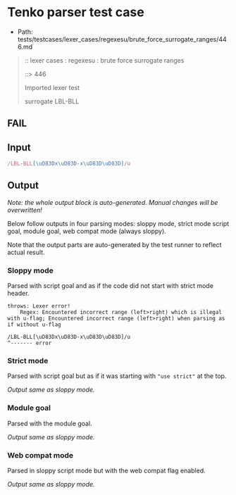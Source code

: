 # Tenko parser test case

- Path: tests/testcases/lexer_cases/regexesu/brute_force_surrogate_ranges/446.md

> :: lexer cases : regexesu : brute force surrogate ranges
>
> ::> 446
>
> Imported lexer test
>
> surrogate LBL-BLL

## FAIL

## Input

`````js
/LBL-BLL[\uD83Dx\uD83D-x\uD83D\uD83D]/u
`````

## Output

_Note: the whole output block is auto-generated. Manual changes will be overwritten!_

Below follow outputs in four parsing modes: sloppy mode, strict mode script goal, module goal, web compat mode (always sloppy).

Note that the output parts are auto-generated by the test runner to reflect actual result.

### Sloppy mode

Parsed with script goal and as if the code did not start with strict mode header.

`````
throws: Lexer error!
    Regex: Encountered incorrect range (left>right) which is illegal with u-flag; Encountered incorrect range (left>right) when parsing as if without u-flag

/LBL-BLL[\uD83Dx\uD83D-x\uD83D\uD83D]/u
^------- error
`````

### Strict mode

Parsed with script goal but as if it was starting with `"use strict"` at the top.

_Output same as sloppy mode._

### Module goal

Parsed with the module goal.

_Output same as sloppy mode._

### Web compat mode

Parsed in sloppy script mode but with the web compat flag enabled.

_Output same as sloppy mode._
